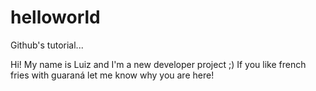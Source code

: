 # helloworld
Github's tutorial...

Hi! My name is Luiz and I'm a new developer project ;)
If you like french fries with guaraná let me know why you are here!

